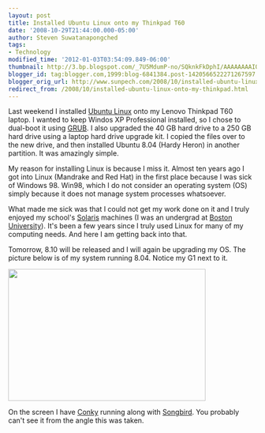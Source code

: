 ```yaml
---
layout: post
title: Installed Ubuntu Linux onto my Thinkpad T60
date: '2008-10-29T21:44:00.000-05:00'
author: Steven Suwatanapongched
tags:
- Technology
modified_time: '2012-01-03T03:54:09.849-06:00'
thumbnail: http://3.bp.blogspot.com/_7U5MdumP-no/SQknkFkDphI/AAAAAAAAIQw/9D8L3k8Sdwg/s600/IMG_0076.JPG
blogger_id: tag:blogger.com,1999:blog-6841384.post-1420566522271267597
blogger_orig_url: http://www.sunpech.com/2008/10/installed-ubuntu-linux-onto-my-thinkpad.html
redirect_from: /2008/10/installed-ubuntu-linux-onto-my-thinkpad.html
---
```


Last weekend I installed <a href="http://www.ubuntu.com/">Ubuntu Linux</a> onto my Lenovo Thinkpad T60 laptop.  I wanted to keep Windos XP Professional installed, so I chose to dual-boot it using <a href="http://www.gnu.org/software/grub/">GRUB</a>.  I also upgraded the 40 GB hard drive to a 250 GB hard drive using a laptop hard drive upgrade kit.  I copied the files over to the new drive, and then installed Ubuntu 8.04 (Hardy Heron) in another partition.  It was amazingly simple.

My reason for installing Linux is because I miss it.  Almost ten years ago I got into Linux (Mandrake and Red Hat) in the first place because I was sick of Windows 98.  Win98, which I do not consider an operating system (OS) simply because it does not manage system processes whatsoever.  

What made me sick was that I could not get my work done on it and I truly enjoyed my school's <a href="http://en.wikipedia.org/wiki/Solaris_Operating_System">Solaris</a> machines (I was an undergrad at <a href="http://www.bu.edu/">Boston University</a>).  It's been a few years since I truly used Linux for many of my computing needs.  And here I am getting back into that.

Tomorrow, 8.10 will be released and I will again be upgrading my OS.  The picture below is of my system running 8.04.  Notice my G1 next to it.

<a href="http://3.bp.blogspot.com/_7U5MdumP-no/SQknkFkDphI/AAAAAAAAIQw/9D8L3k8Sdwg/s1600-h/IMG_0076.JPG"><img alt="" border="0" id="BLOGGER_PHOTO_ID_5262781140481320466" src="http://3.bp.blogspot.com/_7U5MdumP-no/SQknkFkDphI/AAAAAAAAIQw/9D8L3k8Sdwg/s400/IMG_0076.JPG" style="cursor: hand; cursor: pointer; height: 267px; width: 400px;" /></a>

On the screen I have <a href="http://conky.sourceforge.net/">Conky</a> running along with <a href="http://getsongbird.com/">Songbird</a>.  You probably can't see it from the angle this was taken.